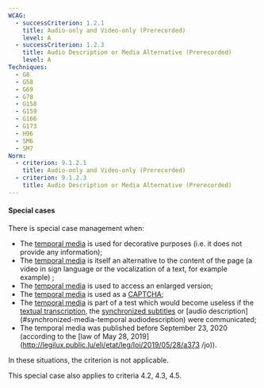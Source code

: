 ```yaml
---
WCAG:
  - successCriterion: 1.2.1
    title: Audio-only and Video-only (Prerecorded)
    level: A
  - successCriterion: 1.2.3
    title: Audio Description or Media Alternative (Prerecorded)
    level: A
Techniques:
  - G8
  - G58
  - G69
  - G78
  - G158
  - G159
  - G166
  - G173
  - H96
  - SM6
  - SM7
Norm:
  - criterion: 9.1.2.1
    title: Audio-only and Video-only (Prerecorded)
  - criterion: 9.1.2.3
    title: Audio Description or Media Alternative (Prerecorded)
---
```


#### Special cases

There is special case management when:

- The [temporal media](#temporal-media-type-sound-video-and-synchronize) is used for decorative purposes (i.e. it does not provide any information);
- The [temporal media](#media-temporal-type-son-video-et-synchronise) is itself an alternative to the content of the page (a video in sign language or the vocalization of a text, for example example) ;
- The [temporal media](#temporal-media-type-sound-video-and-synchronize) is used to access an enlarged version;
- The [temporal media](#temporal-media-type-sound-video-and-synchronize) is used as a [CAPTCHA](#captcha);
- The [temporal media](#media-temporal-type-son-video-et-synchronise) is part of a test which would become useless if the [textual transcription](#transcription-textual-media-temporal), the [ synchronized subtitles](#synchronized-subtitles-multimedia-object) or [audio description](#synchronized-media-temporal audiodescription) were communicated;
- The temporal media was published before September 23, 2020 (according to the [law of May 28, 2019](http://legilux.public.lu/eli/etat/leg/loi/2019/05/28/a373 /jo)).

In these situations, the criterion is not applicable.

This special case also applies to criteria 4.2, 4.3, 4.5.
